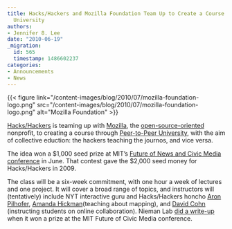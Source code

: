 ```yaml
---
title: Hacks/Hackers and Mozilla Foundation Team Up to Create a Course through Peer-to-Peer
  University
authors:
- Jennifer 8. Lee
date: "2010-06-19"
_migration:
  id: 565
  timestamp: 1486602237
categories:
- Announcements
- News
---
```


{{< figure link="/content-images/blog/2010/07/mozilla-foundation-logo.png" src="/content-images/blog/2010/07/mozilla-foundation-logo.png" alt="Mozilla Foundation" >}}

[Hacks/Hackers][1] is teaming up with [Mozilla][2], the [open-source-oriented][3] nonprofit, to creating a course through [Peer-to-Peer University][4], with the aim of collective eduction: the hackers teaching the journos, and vice versa.

The idea won a $1,000 seed prize at MIT&#8217;s [Future of News and Civic Media conference][5] in June. That contest gave the $2,000 seed money for Hacks/Hackers in 2009.

The class will be a six-week commitment, with one hour a week of lectures and one project. It will cover a broad range of topics, and instructors will (tentatively) include NYT interactive guru and Hacks/Hackers honcho [Aron Pilhofer][6], [Amanda Hickman][7](teaching about mapping), and [David Cohn][8] (instructing students on online collaboration). Nieman Lab [did a write-up][9] when it won a prize at the MIT Future of Civic Media conference.

 [1]: http://hackshackers.com/
 [2]: http://www.mozilla.org/
 [3]: http://www.mozilla.org/about/
 [4]: http://p2pu.org/
 [5]: http://civic.mit.edu/conference2010
 [6]: http://www.aronpilhofer.com/
 [7]: http://www.pbs.org/idealab/amanda_hickman/
 [8]: http://twitter.com/digidave
 [9]: http://www.niemanlab.org/2010/06/hackshackers-mozilla-team-up-for-peer-to-peer-course/